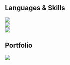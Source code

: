 
## **Languages & Skills**
<img src="https://img.shields.io/badge/python-3670A0?style=flat-square&logo=python&logoColor=ffdd54"/></a> <br>
<img src="https://img.shields.io/badge/Node.js-339933?style=flat-square&logo=Node.js&logoColor=white"/></a> <br>
<img src="https://img.shields.io/badge/Amazon AWS-232F3E?style=flat-square&logo=Amazon%20AWS&logoColor=white"/></a>

## **Portfolio**

<a href="https://neon-mat-b2e.notion.site/Portfolio-2bc134a20f99451987c684b12267ad08"><img src="https://img.shields.io/badge/Portfolio-353535?style=flat-square&logo=Notion&logoColor=white&link=https://puffy-dumpling-10f.notion.site/Portfolio-d7b2997bcb054c9f88d38d681743a6ca"/>
